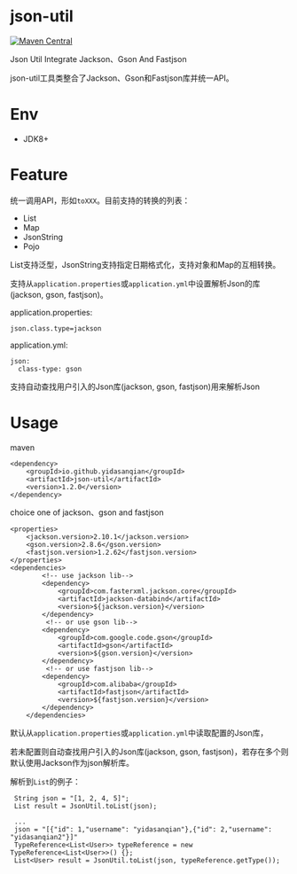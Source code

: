 # json-util
[![Maven Central](https://img.shields.io/badge/maven--central-1.2.0-blue.svg)](http://search.maven.org/#artifactdetails%7Cio.github.yidasanqian%7Cjson-util%7C1.2.0%7Cjar)

Json Util Integrate Jackson、Gson And Fastjson

json-util工具类整合了Jackson、Gson和Fastjson库并统一API。

# Env
- JDK8+

# Feature
统一调用API，形如`toXXX`。目前支持的转换的列表：
- List
- Map
- JsonString
- Pojo

List支持泛型，JsonString支持指定日期格式化，支持对象和Map的互相转换。

支持从`application.properties`或`application.yml`中设置解析Json的库(jackson, gson, fastjson)。

application.properties:
```
json.class.type=jackson
```
application.yml:
```
json:
  class-type: gson
```

支持自动查找用户引入的Json库(jackson, gson, fastjson)用来解析Json

# Usage
maven
```
<dependency>
    <groupId>io.github.yidasanqian</groupId>
    <artifactId>json-util</artifactId>
    <version>1.2.0</version>          
</dependency>
```
choice one of jackson、gson and fastjson
```
<properties>
    <jackson.version>2.10.1</jackson.version>
    <gson.version>2.8.6</gson.version>
    <fastjson.version>1.2.62</fastjson.version>
</properties>
<dependencies>
        <!-- use jackson lib-->
        <dependency>
            <groupId>com.fasterxml.jackson.core</groupId>
            <artifactId>jackson-databind</artifactId>
            <version>${jackson.version}</version>          
        </dependency>
         <!-- or use gson lib-->
        <dependency>
            <groupId>com.google.code.gson</groupId>
            <artifactId>gson</artifactId>
            <version>${gson.version}</version>     
        </dependency>
         <!-- or use fastjson lib-->
        <dependency>
            <groupId>com.alibaba</groupId>
            <artifactId>fastjson</artifactId>
            <version>${fastjson.version}</version>      
        </dependency>
    </dependencies>
```




默认从`application.properties`或`application.yml`中读取配置的Json库，

若未配置则自动查找用户引入的Json库(jackson, gson, fastjson)，若存在多个则默认使用Jackson作为json解析库。


解析到`List`的例子：
```
 String json = "[1, 2, 4, 5]";
 List result = JsonUtil.toList(json);
 
 ...
 json = "[{"id": 1,"username": "yidasanqian"},{"id": 2,"username": "yidasanqian2"}]"
 TypeReference<List<User>> typeReference = new TypeReference<List<User>>() {};
 List<User> result = JsonUtil.toList(json, typeReference.getType());
```
